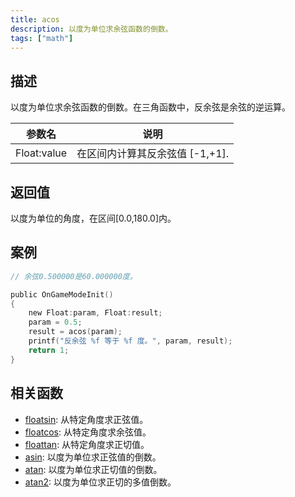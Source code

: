```yaml
---
title: acos
description: 以度为单位求余弦函数的倒数。
tags: ["math"]
---
```


<LowercaseNoteCN />

## 描述

以度为单位求余弦函数的倒数。在三角函数中，反余弦是余弦的逆运算。

| 参数名      | 说明                            |
| ----------- | ------------------------------- |
| Float:value | 在区间内计算其反余弦值 [-1,+1]. |

## 返回值

以度为单位的角度，在区间[0.0,180.0]内。

## 案例

```c
// 余弦0.500000是60.000000度。

public OnGameModeInit()
{
    new Float:param, Float:result;
    param = 0.5;
    result = acos(param);
    printf("反余弦 %f 等于 %f 度。", param, result);
    return 1;
}
```

## 相关函数

- [floatsin](floatsin): 从特定角度求正弦值。
- [floatcos](floatcos): 从特定角度求余弦值。
- [floattan](floattan): 从特定角度求正切值。
- [asin](asin): 以度为单位求正弦值的倒数。
- [atan](atan): 以度为单位求正切值的倒数。
- [atan2](atan2): 以度为单位求正切的多值倒数。
